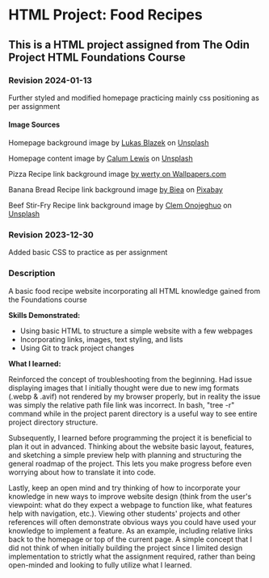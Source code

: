 <h1>HTML Project: Food Recipes</h1>

<h2>This is a HTML project assigned from The Odin Project HTML Foundations Course</h2>
<h3>Revision 2024-01-13</h3>
<p>Further styled and modified homepage practicing mainly css positioning as per assignment</p>
<h4>Image Sources</h4>

Homepage background image by <a href="https://unsplash.com/@goumbik?utm_content=creditCopyText&utm_medium=referral&utm_source=unsplash">Lukas Blazek</a> on <a href="https://unsplash.com/photos/kitchen-knife-and-green-leaf-vegetable-on-tableto-f-TWhXOrLiU?utm_content=creditCopyText&utm_medium=referral&utm_source=unsplash">Unsplash</a>

Homepage content image by <a href="https://unsplash.com/@calumlewis?utm_content=creditCopyText&utm_medium=referral&utm_source=unsplash">Calum Lewis</a> on <a href="https://unsplash.com/photos/wooden-ladle-and-spatula-on-top-of-table-rkT_TG5NKF8?utm_content=creditCopyText&utm_medium=referral&utm_source=unsplash">Unsplash</a>

Pizza Recipe link background image <a href="https://wallpapers.com/wallpapers/pepperoni-pizza-in-pink-6mxrhzcczk7axrgz.html">by werty on Wallpapers.com </a>

Banana Bread Recipe link background image <a href="https://pixabay.com/users/biea-3017404/"> by Biea</a> on <a href="https://pixabay.com/photos/soft-cookie-banana-bread-lilacs-5195326/">Pixabay</a>

Beef Stir-Fry Recipe link background image by <a href="https://unsplash.com/@clemono?utm_content=creditCopyText&utm_medium=referral&utm_source=unsplash">Clem Onojeghuo</a> on <a href="https://unsplash.com/photos/black-steel-wok-r8lDTtSWGUc?utm_content=creditCopyText&utm_medium=referral&utm_source=unsplash">Unsplash</a>
<h3>Revision 2023-12-30</h3>
<p>Added basic CSS to practice as per assignment</p>
<h3>Description</h3>
<p>A basic food recipe website incorporating all HTML knowledge gained from the Foundations course</p>
<strong>Skills Demonstrated:</strong>
<ul>
    <li>Using basic HTML to structure a simple website with a few webpages</li>
    <li>Incorporating links, images, text styling, and lists</li>
    <li>Using Git to track project changes</li>
</ul>
<strong>What I learned:</strong>
<p>
    Reinforced the concept of troubleshooting from the beginning. Had issue displaying images that I initially thought were due to new img formats (.webp & .avif) not rendered by my browser properly, but in reality the issue was simply the relative path file link was incorrect. In bash, "tree -r" command while in the project parent directory is a useful way to see entire project directory structure.
</p>
<p>
    Subsequently, I learned before programming the project it is beneficial to plan it out in advanced. Thinking about the website basic layout, features, and sketching a simple preview help with planning and structuring the general roadmap of the project. This lets you make progress before even worrying about how to translate it into code.
</p>
<p>
    Lastly, keep an open mind and try thinking of how to incorporate your knowledge in new ways to improve website design (think from the user's viewpoint: what do they expect a webpage to function like, what features help with navigation, etc.). Viewing other students' projects and other references will often demonstrate obvious ways you could have used your knowledge to implement a feature. As an example, including relative links back to the homepage or top of the current page. A simple concept that I did not think of when initially building the project since I limited design implementation to strictly what the assignment required, rather than being open-minded and looking to fully utilize what I learned.
</p>
